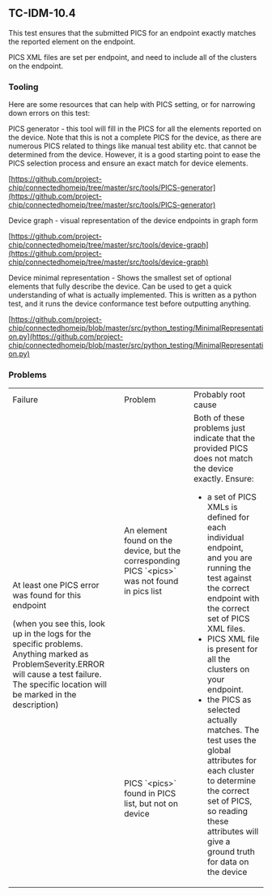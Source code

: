 
## TC-IDM-10.4

This test ensures that the submitted PICS for an endpoint exactly matches the reported element on the endpoint.

PICS XML files are set per endpoint, and need to include all of the clusters on the endpoint.


### Tooling

Here are some resources that can help with PICS setting, or for narrowing down errors on this test:

PICS generator - this tool will fill in the PICS for all the elements reported on the device. Note that this is not a complete PICS for the device, as there are numerous PICS related to things like manual test ability etc. that cannot be determined from the device. However, it is a good starting point to ease the PICS selection process and ensure an exact match for device elements.

[https://github.com/project-chip/connectedhomeip/tree/master/src/tools/PICS-generator](https://github.com/project-chip/connectedhomeip/tree/master/src/tools/PICS-generator)

Device graph - visual representation of the device endpoints in graph form

[https://github.com/project-chip/connectedhomeip/tree/master/src/tools/device-graph](https://github.com/project-chip/connectedhomeip/tree/master/src/tools/device-graph)

Device minimal representation -  Shows the smallest set of optional elements that fully describe the device. Can be used to get a quick understanding of what is actually implemented. This is written as a python test, and it runs the device conformance test before outputting anything.

[https://github.com/project-chip/connectedhomeip/blob/master/src/python_testing/MinimalRepresentation.py](https://github.com/project-chip/connectedhomeip/blob/master/src/python_testing/MinimalRepresentation.py)


### Problems


<table>
  <tr>
   <td>Failure
   </td>
   <td>Problem
   </td>
   <td>Probably root cause
   </td>
  </tr>
  <tr>
   <td rowspan="2" >At least one PICS error was found for this endpoint
<p>
(when you see this, look up in the logs for the specific problems. Anything marked as ProblemSeverity.ERROR will cause a test failure. The specific location will be marked in the description)
   </td>
   <td>An element found on the device, but the corresponding PICS `&lt;pics>` was not found in pics list
   </td>
   <td rowspan="2" >Both of these problems just indicate that the provided PICS does not match the device exactly. Ensure:
<ul>

<li>a set of PICS XMLs is defined for each individual endpoint, and you are running the test against the correct endpoint with the correct set of PICS XML files.

<li>PICS XML file is present for all the clusters on your endpoint.

<li>the PICS as selected actually matches. The test uses the global attributes for each cluster to determine the correct set of PICS, so reading these attributes will give a ground truth for data on the device
</li>
</ul>
   </td>
  </tr>
  <tr>
   <td>PICS `&lt;pics>` found in PICS list, but not on device
   </td>
  </tr>
</table>

